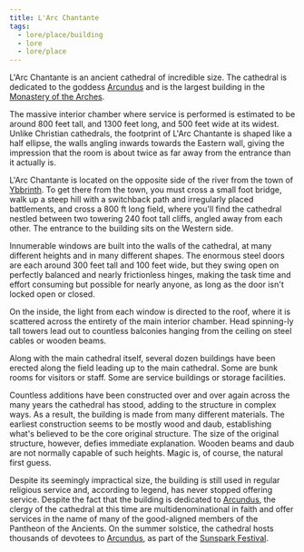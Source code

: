 ```yaml
---
title: L'Arc Chantante
tags:
  - lore/place/building
  - lore
  - lore/place
---
```


L'Arc Chantante is an ancient cathedral of incredible size. The cathedral is dedicated to the goddess [Arcundus](../../../../creature/unique/deity/ancient/arcundus.md) and is the largest building in the [Monastery of the Arches](../../complex/monastery-of-the-arches.md).

The massive interior chamber where service is performed is estimated to be around 800 feet tall, and 1300 feet long, and 500 feet wide at its widest. Unlike Christian cathedrals, the footprint of L'Arc Chantante is shaped like a half ellipse, the walls angling inwards towards the Eastern wall, giving the impression that the room is about twice as far away from the entrance than it actually is.

L'Arc Chantante is located on the opposite side of the river from the town of [Ybbrinth](../../../state/wounded-coast/arsleaf/ybbrinth.md). To get there from the town, you must cross a small foot bridge, walk up a steep hill with a switchback path and irregularly placed battlements, and cross a 800 ft long field, where you'll find the cathedral nestled between two towering 240 foot tall cliffs, angled away from each other. The entrance to the building sits on the Western side.

Innumerable windows are built into the walls of the cathedral, at many different heights and in many different shapes. The enormous steel doors are each around 300 feet tall and 100 feet wide, but they swing open on perfectly balanced and nearly frictionless hinges, making the task time and effort consuming but possible for nearly anyone, as long as the door isn't locked open or closed.

On the inside, the light from each window is directed to the roof, where it is scattered across the entirety of the main interior chamber. Head spinning-ly tall towers lead out to countless balconies hanging from the ceiling on steel cables or wooden beams.

Along with the main cathedral itself, several dozen buildings have been erected along the field leading up to the main cathedral. Some are bunk rooms for visitors or staff. Some are service buildings or storage facilities.

Countless additions have been constructed over and over again across the many years the cathedral has stood, adding to the structure in complex ways. As a result, the building is made from many different materials. The earliest construction seems to be mostly wood and daub, establishing what's believed to be the core original structure. The size of the original structure, however, defies immediate explanation. Wooden beams and daub are not normally capable of such heights. Magic is, of course, the natural first guess.

Despite its seemingly impractical size, the building is still used in regular religious service and, according to legend, has never stopped offering service. Despite the fact that the building is dedicated to [Arcundus](../../../../creature/unique/deity/ancient/arcundus.md), the clergy of the cathedral at this time are multidenominational in faith and offer services in the name of many of the good-aligned members of the Pantheon of the Ancients. On the summer solstice, the cathedral hosts thousands of devotees to [Arcundus](../../../../creature/unique/deity/ancient/arcundus.md), as part of the [Sunspark Festival](../../../../event/recurring/holiday/sunspark-festival.md).
